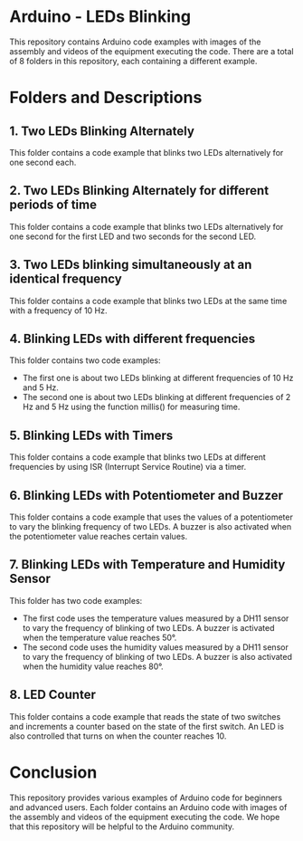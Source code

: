 # Arduino - LEDs Blinking
This repository contains Arduino code examples with images of the assembly and videos of the equipment executing the code. There are a total of 8 folders in this repository, each containing a different example.

# Folders and Descriptions
## 1. Two LEDs Blinking Alternately
This folder contains a code example that blinks two LEDs alternatively for one second each.

## 2. Two LEDs Blinking Alternately for different periods of time
This folder contains a code example that blinks two LEDs alternatively for one second for the first LED and two seconds for the second LED.

## 3. Two LEDs blinking simultaneously at an identical frequency
This folder contains a code example that blinks two LEDs at the same time with a frequency of 10 Hz.

## 4. Blinking LEDs with different frequencies
This folder contains two code examples:
  - The first one is about two LEDs blinking at different frequencies of 10 Hz and 5 Hz. 
  - The second one is about two LEDs blinking at different frequencies of 2 Hz and 5 Hz using the function millis() for measuring time.

## 5. Blinking LEDs with Timers
This folder contains a code example that blinks two LEDs at different frequencies by using ISR (Interrupt Service Routine) via a timer.

## 6. Blinking LEDs with Potentiometer and Buzzer
This folder contains a code example that uses the values of a potentiometer to vary the blinking frequency of two LEDs. A buzzer is also activated when the potentiometer value reaches certain values.

## 7. Blinking LEDs with Temperature and Humidity Sensor
This folder has two code examples:
   - The first code uses the temperature values measured by a DH11 sensor to vary the frequency of blinking of two LEDs. A buzzer is activated when the temperature value reaches 50°. 
   - The second code uses the humidity values measured by a DH11 sensor to vary the frequency of blinking of two LEDs. A buzzer is also activated when the humidity value reaches 80°.

## 8. LED Counter
This folder contains a code example that reads the state of two switches and increments a counter based on the state of the first switch. An LED is also controlled that turns on when the counter reaches 10.

# Conclusion
This repository provides various examples of Arduino code for beginners and advanced users. Each folder contains an Arduino code with images of the assembly and videos of the equipment executing the code. We hope that this repository will be helpful to the Arduino community.

